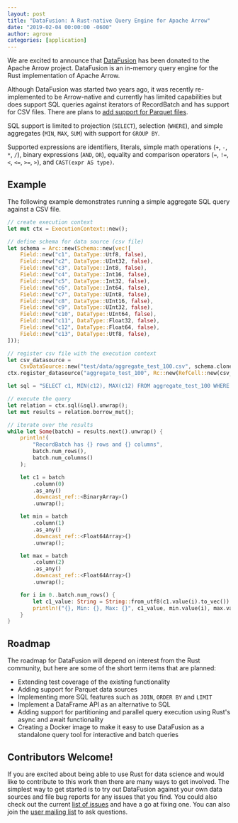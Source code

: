 ```yaml
---
layout: post
title: "DataFusion: A Rust-native Query Engine for Apache Arrow"
date: "2019-02-04 00:00:00 -0600"
author: agrove
categories: [application]
---
```

<!--
{% comment %}
Licensed to the Apache Software Foundation (ASF) under one or more
contributor license agreements.  See the NOTICE file distributed with
this work for additional information regarding copyright ownership.
The ASF licenses this file to you under the Apache License, Version 2.0
(the "License"); you may not use this file except in compliance with
the License.  You may obtain a copy of the License at

http://www.apache.org/licenses/LICENSE-2.0

Unless required by applicable law or agreed to in writing, software
distributed under the License is distributed on an "AS IS" BASIS,
WITHOUT WARRANTIES OR CONDITIONS OF ANY KIND, either express or implied.
See the License for the specific language governing permissions and
limitations under the License.
{% endcomment %}
-->

We are excited to announce that [DataFusion](https://github.com/apache/arrow/tree/master/rust/datafusion) has been donated to the Apache Arrow project. DataFusion is an in-memory query engine for the Rust implementation of Apache Arrow.

Although DataFusion was started two years ago, it was recently re-implemented to be Arrow-native and currently has limited capabilities but does support SQL queries against iterators of RecordBatch and has support for CSV files. There are plans to [add support for Parquet files](https://issues.apache.org/jira/browse/ARROW-4466).

SQL support is limited to projection (`SELECT`), selection (`WHERE`), and simple aggregates (`MIN`, `MAX`, `SUM`) with support for `GROUP BY`.

Supported expressions are identifiers, literals, simple math operations (`+`, `-`, `*`, `/`), binary expressions (`AND`, `OR`), equality and comparison operators (`=`, `!=`, `<`, `<=`, `>=`, `>`), and `CAST(expr AS type)`.

## Example

The following example demonstrates running a simple aggregate SQL query against a CSV file.

```rust
// create execution context
let mut ctx = ExecutionContext::new();

// define schema for data source (csv file)
let schema = Arc::new(Schema::new(vec![
    Field::new("c1", DataType::Utf8, false),
    Field::new("c2", DataType::UInt32, false),
    Field::new("c3", DataType::Int8, false),
    Field::new("c4", DataType::Int16, false),
    Field::new("c5", DataType::Int32, false),
    Field::new("c6", DataType::Int64, false),
    Field::new("c7", DataType::UInt8, false),
    Field::new("c8", DataType::UInt16, false),
    Field::new("c9", DataType::UInt32, false),
    Field::new("c10", DataType::UInt64, false),
    Field::new("c11", DataType::Float32, false),
    Field::new("c12", DataType::Float64, false),
    Field::new("c13", DataType::Utf8, false),
]));

// register csv file with the execution context
let csv_datasource =
    CsvDataSource::new("test/data/aggregate_test_100.csv", schema.clone(), 1024);
ctx.register_datasource("aggregate_test_100", Rc::new(RefCell::new(csv_datasource)));

let sql = "SELECT c1, MIN(c12), MAX(c12) FROM aggregate_test_100 WHERE c11 > 0.1 AND c11 < 0.9 GROUP BY c1";

// execute the query
let relation = ctx.sql(&sql).unwrap();
let mut results = relation.borrow_mut();

// iterate over the results
while let Some(batch) = results.next().unwrap() {
    println!(
        "RecordBatch has {} rows and {} columns",
        batch.num_rows(),
        batch.num_columns()
    );

    let c1 = batch
        .column(0)
        .as_any()
        .downcast_ref::<BinaryArray>()
        .unwrap();

    let min = batch
        .column(1)
        .as_any()
        .downcast_ref::<Float64Array>()
        .unwrap();

    let max = batch
        .column(2)
        .as_any()
        .downcast_ref::<Float64Array>()
        .unwrap();

    for i in 0..batch.num_rows() {
        let c1_value: String = String::from_utf8(c1.value(i).to_vec()).unwrap();
        println!("{}, Min: {}, Max: {}", c1_value, min.value(i), max.value(i),);
    }
}
```

## Roadmap

The roadmap for DataFusion will depend on interest from the Rust community, but here are some of the short term items that are planned:

- Extending test coverage of the existing functionality
- Adding support for Parquet data sources
- Implementing more SQL features such as `JOIN`, `ORDER BY` and `LIMIT`
- Implement a DataFrame API as an alternative to SQL
- Adding support for partitioning and parallel query execution using Rust's async and await functionality
- Creating a Docker image to make it easy to use DataFusion as a standalone query tool for interactive and batch queries

## Contributors Welcome!

If you are excited about being able to use Rust for data science and would like to contribute to this work then there are many ways to get involved. The simplest way to get started is to try out DataFusion against your own data sources and file bug reports for any issues that you find. You could also check out the current [list of issues](https://cwiki.apache.org/confluence/display/ARROW/Rust+JIRA+Dashboard) and have a go at fixing one. You can also join the [user mailing list](http://mail-archives.apache.org/mod_mbox/arrow-user/) to ask questions.


